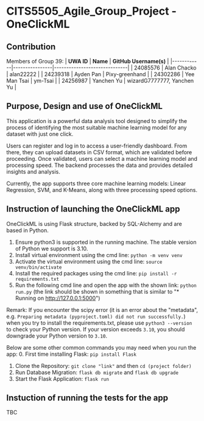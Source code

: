 # CITS5505_Agile_Group_Project - OneClickML

## Contribution
Members of Group 39:
| **UWA ID** | **Name**       | **GitHub Username(s)**       |
|------------|----------------|------------------------------|
| 24085576   | Alan Chacko    | alan22222                   |
| 24239318   | Ayden Pan      | Pixy-greenhand              |
| 24302286   | Yee Man Tsai   | ym-Tsai                     |
| 24256987   | Yanchen Yu     | wizardG7777777, Yanchen Yu  |


## Purpose, Design and use of OneClickML
This application is a powerful data analysis tool designed to simplify the process of identifying the most suitable machine learning model for any dataset with just one click. 

Users can register and log in to access a user-friendly dashboard. From there, they can upload datasets in CSV format, which are validated before proceeding. Once validated, users can select a machine learning model and processing speed. The backend processes the data and provides detailed insights and analysis.

Currently, the app supports three core machine learning models: Linear Regression, SVM, and K-Means, along with three processing speed options.
 
 
 ## Instruction of launching the OneClickML app
OneClickML is using Flask structure, backed by SQL-Alchemy and are based in Python.

1. Ensure python3 is supported in the running machine. The stable version of Python we support is 3.10.
2. Install virtual environment using the cmd line: `python -m venv venv`
3. Activate the virtual environment using the cmd line: `source venv/bin/activate`
4. Install the required packages using the cmd line: `pip install -r requirements.txt`
5. Run the following cmd line and open the app with the shown link: `python run.py` (the link should be shown in something that is similar to "* Running on http://127.0.0.1:5000")

Remark: If you encounter the scipy error (it is an error about the "metadata", e.g. `Preparing metadata (pyproject.toml) did not run successfully.`) when you try to install the requirements.txt, please use `python3 --version` to check your Python version. If your version exceeds `3.10`, you should downgrade your Python version to `3.10`.

Below are some other common commands you may need when you run the app:
0. First time installing Flask: `pip install Flask`
1. Clone the Repository: `git clone "link"` and then `cd (project folder)`
2. Run Database Migration: `flask db migrate` and `flask db upgrade`
3. Start the Flask Application: `flask run`


## Instuction of running the tests for the app
TBC
